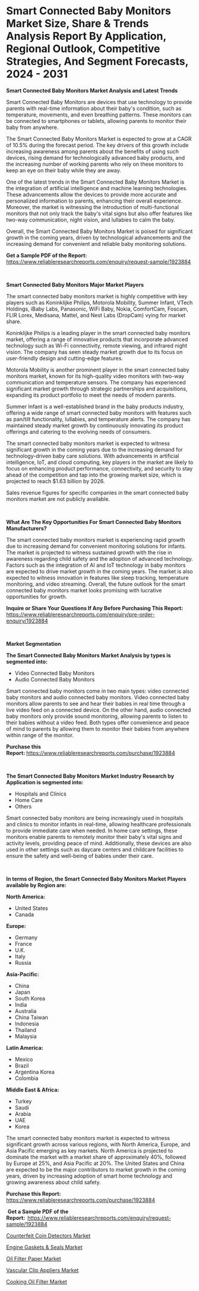 <p><h1>Smart Connected Baby Monitors Market Size, Share & Trends Analysis Report By Application, Regional Outlook, Competitive Strategies, And Segment Forecasts, 2024 - 2031</h1></p><p><strong>Smart Connected Baby Monitors Market Analysis and Latest Trends</strong></p>
<p><p>Smart Connected Baby Monitors are devices that use technology to provide parents with real-time information about their baby's condition, such as temperature, movements, and even breathing patterns. These monitors can be connected to smartphones or tablets, allowing parents to monitor their baby from anywhere.</p><p>The Smart Connected Baby Monitors Market is expected to grow at a CAGR of 10.5% during the forecast period. The key drivers of this growth include increasing awareness among parents about the benefits of using such devices, rising demand for technologically advanced baby products, and the increasing number of working parents who rely on these monitors to keep an eye on their baby while they are away.</p><p>One of the latest trends in the Smart Connected Baby Monitors Market is the integration of artificial intelligence and machine learning technologies. These advancements allow the devices to provide more accurate and personalized information to parents, enhancing their overall experience. Moreover, the market is witnessing the introduction of multi-functional monitors that not only track the baby's vital signs but also offer features like two-way communication, night vision, and lullabies to calm the baby.</p><p>Overall, the Smart Connected Baby Monitors Market is poised for significant growth in the coming years, driven by technological advancements and the increasing demand for convenient and reliable baby monitoring solutions.</p></p>
<p><strong>Get a Sample PDF of the Report:&nbsp;</strong> <a href="https://www.reliableresearchreports.com/enquiry/request-sample/1923884">https://www.reliableresearchreports.com/enquiry/request-sample/1923884</a></p>
<p>&nbsp;</p>
<p><strong>Smart Connected Baby Monitors Major Market Players</strong></p>
<p><p>The smart connected baby monitors market is highly competitive with key players such as Koninklijke Philips, Motorola Mobility, Summer Infant, VTech Holdings, iBaby Labs, Panasonic, WiFi Baby, Nokia, ComfortCam, Foscam, FLIR Lorex, Medisana, Mattel, and Nest Labs (DropCam) vying for market share.</p><p>Koninklijke Philips is a leading player in the smart connected baby monitors market, offering a range of innovative products that incorporate advanced technology such as Wi-Fi connectivity, remote viewing, and infrared night vision. The company has seen steady market growth due to its focus on user-friendly design and cutting-edge features.</p><p>Motorola Mobility is another prominent player in the smart connected baby monitors market, known for its high-quality video monitors with two-way communication and temperature sensors. The company has experienced significant market growth through strategic partnerships and acquisitions, expanding its product portfolio to meet the needs of modern parents.</p><p>Summer Infant is a well-established brand in the baby products industry, offering a wide range of smart connected baby monitors with features such as pan/tilt functionality, lullabies, and temperature alerts. The company has maintained steady market growth by continuously innovating its product offerings and catering to the evolving needs of consumers.</p><p>The smart connected baby monitors market is expected to witness significant growth in the coming years due to the increasing demand for technology-driven baby care solutions. With advancements in artificial intelligence, IoT, and cloud computing, key players in the market are likely to focus on enhancing product performance, connectivity, and security to stay ahead of the competition and tap into the growing market size, which is projected to reach $1.63 billion by 2026.</p><p>Sales revenue figures for specific companies in the smart connected baby monitors market are not publicly available.</p></p>
<p>&nbsp;</p>
<p><strong>What Are The Key Opportunities For Smart Connected Baby Monitors Manufacturers?</strong></p>
<p><p>The smart connected baby monitors market is experiencing rapid growth due to increasing demand for convenient monitoring solutions for infants. The market is projected to witness sustained growth with the rise in awareness regarding child safety and the adoption of advanced technology. Factors such as the integration of AI and IoT technology in baby monitors are expected to drive market growth in the coming years. The market is also expected to witness innovation in features like sleep tracking, temperature monitoring, and video streaming. Overall, the future outlook for the smart connected baby monitors market looks promising with lucrative opportunities for growth.</p></p>
<p><strong>Inquire or Share Your Questions If Any Before Purchasing This Report:</strong> <a href="https://www.reliableresearchreports.com/enquiry/pre-order-enquiry/1923884">https://www.reliableresearchreports.com/enquiry/pre-order-enquiry/1923884</a></p>
<p>&nbsp;</p>
<p><strong>Market Segmentation</strong></p>
<p><strong>The Smart Connected Baby Monitors Market Analysis by types is segmented into:</strong></p>
<p><ul><li>Video Connected Baby Monitors</li><li>Audio Connected Baby Monitors</li></ul></p>
<p><p>Smart connected baby monitors come in two main types: video connected baby monitors and audio connected baby monitors. Video connected baby monitors allow parents to see and hear their babies in real time through a live video feed on a connected device. On the other hand, audio connected baby monitors only provide sound monitoring, allowing parents to listen to their babies without a video feed. Both types offer convenience and peace of mind to parents by allowing them to monitor their babies from anywhere within range of the monitor.</p></p>
<p><strong>Purchase this Report:&nbsp;</strong><a href="https://www.reliableresearchreports.com/purchase/1923884">https://www.reliableresearchreports.com/purchase/1923884</a></p>
<p>&nbsp;</p>
<p><strong>The Smart Connected Baby Monitors Market Industry Research by Application is segmented into:</strong></p>
<p><ul><li>Hospitals and Clinics</li><li>Home Care</li><li>Others</li></ul></p>
<p><p>Smart connected baby monitors are being increasingly used in hospitals and clinics to monitor infants in real-time, allowing healthcare professionals to provide immediate care when needed. In home care settings, these monitors enable parents to remotely monitor their baby's vital signs and activity levels, providing peace of mind. Additionally, these devices are also used in other settings such as daycare centers and childcare facilities to ensure the safety and well-being of babies under their care.</p></p>
<p>&nbsp;</p>
<p><strong>In terms of Region, the Smart Connected Baby Monitors Market Players available by Region are:</strong></p>
<p>
    <p> <strong> North America: </strong>
        <ul>
            <li>United States</li>
            <li>Canada</li>
        </ul>
        </p> 
    <p> <strong> Europe: </strong>
        <ul>
            <li>Germany</li>
            <li>France</li>
            <li>U.K.</li>
            <li>Italy</li>
            <li>Russia</li>
        </ul>
        </p> 
    <p> <strong> Asia-Pacific: </strong>
        <ul>
            <li>China</li>
            <li>Japan</li>
            <li>South Korea</li>
            <li>India</li>
            <li>Australia</li>
            <li>China Taiwan</li>
            <li>Indonesia</li>
            <li>Thailand</li>
            <li>Malaysia</li>
        </ul>
        </p> 
    <p> <strong> Latin America: </strong>
        <ul>
            <li>Mexico</li>
            <li>Brazil</li>
            <li>Argentina Korea</li>
            <li>Colombia</li>
        </ul>
        </p> 
    <p> <strong> Middle East & Africa: </strong>
        <ul>
            <li>Turkey</li>
            <li>Saudi</li>
            <li>Arabia</li>
            <li>UAE</li>
            <li>Korea</li>
        </ul>
    </p>
    </p>
<p><p>The smart connected baby monitors market is expected to witness significant growth across various regions, with North America, Europe, and Asia Pacific emerging as key markets. North America is projected to dominate the market with a market share of approximately 40%, followed by Europe at 25%, and Asia Pacific at 20%. The United States and China are expected to be the major contributors to market growth in the coming years, driven by increasing adoption of smart home technology and growing awareness about child safety.</p></p>
<p><strong>Purchase this Report: </strong><a href="https://www.reliableresearchreports.com/purchase/1923884">https://www.reliableresearchreports.com/purchase/1923884</a></p>
<p>&nbsp;<strong>Get a Sample PDF of the Report:&nbsp;&nbsp;</strong><a href="https://www.reliableresearchreports.com/enquiry/request-sample/1923884">https://www.reliableresearchreports.com/enquiry/request-sample/1923884</a></p>
<p><strong></strong></p>
<p><p><a href="https://ivy-potential-64b.notion.site/Counterfeit-Coin-Detectors-Market-Size-and-Growth-Market-Segmentation-Regional-and-Country-Breakdo-00343da8f68e4566a4d78c0511cfc48f">Counterfeit Coin Detectors Market</a></p><p><a href="https://nifty-kite-d51.notion.site/Engine-Gaskets-Seals-Market-Challenges-Opportunities-and-Growth-Drivers-and-Major-Market-Player-3ee975fbc4bf493a83b0d101304b0639">Engine Gaskets & Seals Market</a></p><p><a href="https://view.publitas.com/reportprime-1/oil-filter-paper-market-size-and-examines-its-market-scope-with-a-primary-focus-on-growth-opportunities-and-forecasted-trends-spanning-from-2024-to-2031/">Oil Filter Paper Market</a></p><p><a href="https://five-trouble-98a.notion.site/Vascular-Clip-Appliers-Market-Research-Report-Provides-thorough-Industry-Overview-which-offers-an-I-7fde4a8c723f4ce5b2bd91abbe740ace">Vascular Clip Appliers Market</a></p><p><a href="https://view.publitas.com/reportprime-1/cooking-oil-filter-market-size-market-trends-and-growth-outlook-forecasted-for-period-from-2024-to-2031/">Cooking Oil Filter Market</a></p></p>